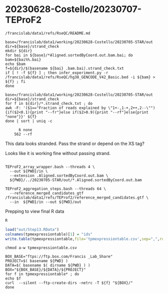 
#	20230628-Costello/20230707-TEProF2



```
/francislab/data1/refs/RseQC/README.md 
```

```
base=/francislab/data1/working/20230628-Costello/20230705-STAR/out
dir=${base}/strand_check
mkdir ${dir}
for bai in ${base}/*Aligned.sortedByCoord.out.bam.bai; do
bam=${bai%%.bai}
echo $bam
f=${dir}/$(basename ${bai} .bam.bai).strand_check.txt
if [ ! -f ${f} ] ; then infer_experiment.py -r /francislab/data1/refs/RseQC/hg38_GENCODE_V42_Basic.bed -i ${bam} > ${f} ; fi
done
```

```
base=/francislab/data1/working/20230628-Costello/20230705-STAR/out
dir=${base}/strand_check
for f in ${dir}/*.strand_check.txt ; do
awk -F: '($1=="Fraction of reads explained by \"1+-,1-+,2++,2--\""){if($2<0.1){print "--fr"}else if($2>0.9){print "--rf"}else{print "none"}}' ${f}
done | sort | uniq -c

      6 none
    562 --rf

```



This data looks stranded. Pass the strand or depend on the XS tag?

Looks like it is working fine without passing strand.



```

TEProF2_array_wrapper.bash --threads 4 \
  --out ${PWD}/in \
  --extension .Aligned.sortedByCoord.out.bam \
  ${PWD}/../20230705-STAR/out/*.Aligned.sortedByCoord.out.bam

```



```
TEProF2_aggregation_steps.bash --threads 64 \
  --reference_merged_candidates_gtf /francislab/data1/refs/TEProf2/reference_merged_candidates.gtf \
  --in  ${PWD}/in --out ${PWD}/out
```





Prepping to view final R data
```R
R

load("out/Step13.RData")
colnames(tpmexpressiontable)[1] = "ids"
write.table(tpmexpressiontable,file='tpmexpressiontable.csv',sep=",",row.names=FALSE,quote=FALSE)
```


```
chmod a-w tpmexpressiontable.csv
```






```
BOX_BASE="ftps://ftp.box.com/Francis _Lab_Share"
PROJECT=$( basename ${PWD} )
DATA=$( basename $( dirname ${PWD} ) ) 
BOX="${BOX_BASE}/${DATA}/${PROJECT}"
for f in tpmexpressiontable* ; do
echo $f
curl  --silent --ftp-create-dirs -netrc -T ${f} "${BOX}/"
done

```


